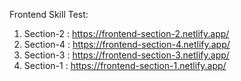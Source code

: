 

Frontend Skill Test:

1. Section-2 : https://frontend-section-2.netlify.app/
2. Section-4 : https://frontend-section-4.netlify.app/
3. Section-3 : https://frontend-section-3.netlify.app/
4. Section-1 : https://frontend-section-1.netlify.app/

